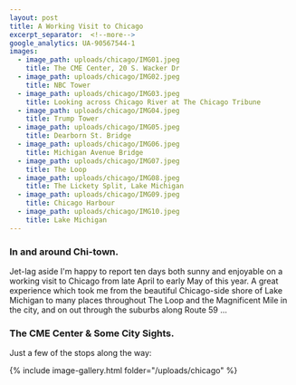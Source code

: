 ```yaml
---
layout: post
title: A Working Visit to Chicago
excerpt_separator:  <!--more-->
google_analytics: UA-90567544-1
images:
  - image_path: uploads/chicago/IMG01.jpeg
    title: The CME Center, 20 S. Wacker Dr
  - image_path: uploads/chicago/IMG02.jpeg
    title: NBC Tower
  - image_path: uploads/chicago/IMG03.jpeg
    title: Looking across Chicago River at The Chicago Tribune
  - image_path: uploads/chicago/IMG04.jpeg
    title: Trump Tower
  - image_path: uploads/chicago/IMG05.jpeg
    title: Dearborn St. Bridge
  - image_path: uploads/chicago/IMG06.jpeg
    title: Michigan Avenue Bridge
  - image_path: uploads/chicago/IMG07.jpeg
    title: The Loop
  - image_path: uploads/chicago/IMG08.jpeg
    title: The Lickety Split, Lake Michigan
  - image_path: uploads/chicago/IMG09.jpeg
    title: Chicago Harbour
  - image_path: uploads/chicago/IMG10.jpeg
    title: Lake Michigan
---
```


### In and around Chi-town.



Jet-lag aside I'm happy to report ten days both sunny and enjoyable on a working visit to Chicago from late April to early May of this year. A great experience which took me from the beautiful Chicago-side shore of Lake Michigan to many places throughout The Loop and the Magnificent Mile in the city, and on out through the suburbs along Route 59 ...


### The CME Center & Some City Sights.


Just a few of the stops along the way:

{% include image-gallery.html folder="/uploads/chicago" %}
